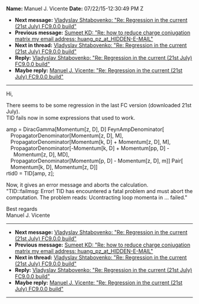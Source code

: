 **Name:** Manuel J. Vicente
**Date:** 07/22/15-12:30:49 PM Z

  - **Next message:** [Vladyslav Shtabovenko: "Re: Regression in the
    current (21st July) FC9.0.0 build"](0953.html)
  - **Previous message:** [Sumeet KD: "Re: how to reduce charge
    conjugation matrix my email address: huang\_pz_at_HIDDEN-E-MAIL"](0951.html)
  - **Next in thread:** [Vladyslav Shtabovenko: "Re: Regression in the
    current (21st July) FC9.0.0 build"](0953.html)
  - **Reply:** [Vladyslav Shtabovenko: "Re: Regression in the current
    (21st July) FC9.0.0 build"](0953.html)
  - **Maybe reply:** [Manuel J. Vicente: "Re: Regression in the current
    (21st July) FC9.0.0 build"](0954.html)

-----

Hi,  

There seems to be some regression in the last FC version (downloaded
21st July).  
TID fails now in some expressions that used to work.  

amp = DiracGamma[Momentum[z, D], D]
FeynAmpDenominator[  
   PropagatorDenominator[Momentum[z, D], M],  
   PropagatorDenominator[Momentum[k, D] + Momentum[z,
D], M],  
   PropagatorDenominator[-Momentum[k, D] + Momentum[pp,
D] -  
     Momentum[z, D], MD],  
   PropagatorDenominator[Momentum[p, D] - Momentum[z,
D], m]] Pair[  
   Momentum[k, D], Momentum[z, D]]  
rtid0 = TID[amp, z];  

Now, it gives an error message and aborts the calculation.  
"TID::failmsg: Error\! TID has encountered a fatal problem and must
abort the computation. The problem reads: Ucontracting loop momenta in
... failed."  

Best regards  
Manuel J. Vicente  

-----

  - **Next message:** [Vladyslav Shtabovenko: "Re: Regression in the
    current (21st July) FC9.0.0 build"](0953.html)
  - **Previous message:** [Sumeet KD: "Re: how to reduce charge
    conjugation matrix my email address: huang\_pz_at_HIDDEN-E-MAIL"](0951.html)
  - **Next in thread:** [Vladyslav Shtabovenko: "Re: Regression in the
    current (21st July) FC9.0.0 build"](0953.html)
  - **Reply:** [Vladyslav Shtabovenko: "Re: Regression in the current
    (21st July) FC9.0.0 build"](0953.html)
  - **Maybe reply:** [Manuel J. Vicente: "Re: Regression in the current
    (21st July) FC9.0.0 build"](0954.html)

-----

